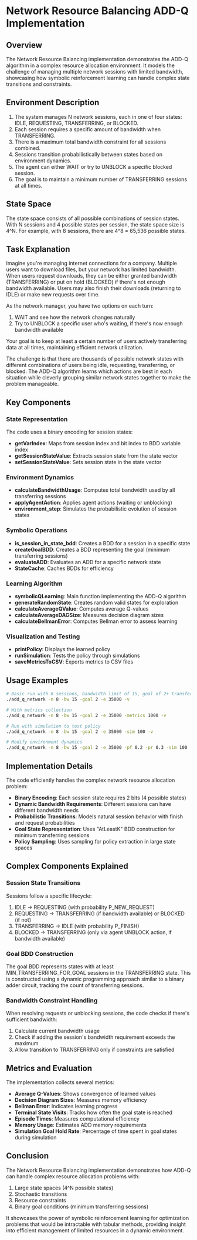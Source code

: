# Network Resource Balancing ADD-Q Implementation

## Overview

The Network Resource Balancing implementation demonstrates the ADD-Q algorithm in a complex resource allocation environment. It models the challenge of managing multiple network sessions with limited bandwidth, showcasing how symbolic reinforcement learning can handle complex state transitions and constraints.

## Environment Description

1. The system manages N network sessions, each in one of four states: IDLE, REQUESTING, TRANSFERRING, or BLOCKED.
2. Each session requires a specific amount of bandwidth when TRANSFERRING.
3. There is a maximum total bandwidth constraint for all sessions combined.
4. Sessions transition probabilistically between states based on environment dynamics.
5. The agent can either WAIT or try to UNBLOCK a specific blocked session.
6. The goal is to maintain a minimum number of TRANSFERRING sessions at all times.

## State Space

The state space consists of all possible combinations of session states. With N sessions and 4 possible states per session, the state space size is 4^N. For example, with 8 sessions, there are 4^8 = 65,536 possible states.

## Task Explanation

Imagine you're managing internet connections for a company. Multiple users want to download files, but your network has limited bandwidth. When users request downloads, they can be either granted bandwidth (TRANSFERRING) or put on hold (BLOCKED) if there's not enough bandwidth available. Users may also finish their downloads (returning to IDLE) or make new requests over time.

As the network manager, you have two options on each turn:
1. WAIT and see how the network changes naturally
2. Try to UNBLOCK a specific user who's waiting, if there's now enough bandwidth available

Your goal is to keep at least a certain number of users actively transferring data at all times, maintaining efficient network utilization.

The challenge is that there are thousands of possible network states with different combinations of users being idle, requesting, transferring, or blocked. The ADD-Q algorithm learns which actions are best in each situation while cleverly grouping similar network states together to make the problem manageable.

## Key Components

### State Representation

The code uses a binary encoding for session states:

- **getVarIndex**: Maps from session index and bit index to BDD variable index
- **getSessionStateValue**: Extracts session state from the state vector
- **setSessionStateValue**: Sets session state in the state vector

### Environment Dynamics

- **calculateBandwidthUsage**: Computes total bandwidth used by all transferring sessions
- **applyAgentAction**: Applies agent actions (waiting or unblocking)
- **environment_step**: Simulates the probabilistic evolution of session states

### Symbolic Operations

- **is_session_in_state_bdd**: Creates a BDD for a session in a specific state
- **createGoalBDD**: Creates a BDD representing the goal (minimum transferring sessions)
- **evaluateADD**: Evaluates an ADD for a specific network state
- **StateCache**: Caches BDDs for efficiency

### Learning Algorithm

- **symbolicQLearning**: Main function implementing the ADD-Q algorithm
- **generateRandomState**: Creates random valid states for exploration
- **calculateAverageQValue**: Computes average Q-values
- **calculateAverageDAGSize**: Measures decision diagram sizes
- **calculateBellmanError**: Computes Bellman error to assess learning

### Visualization and Testing

- **printPolicy**: Displays the learned policy
- **runSimulation**: Tests the policy through simulations
- **saveMetricsToCSV**: Exports metrics to CSV files

## Usage Examples

```bash
# Basic run with 8 sessions, bandwidth limit of 15, goal of 2+ transferring sessions
./add_q_network -n 8 -bw 15 -goal 2 -e 35000 -v

# With metrics collection
./add_q_network -n 8 -bw 15 -goal 2 -e 35000 -metrics 1000 -v

# Run with simulation to test policy
./add_q_network -n 8 -bw 15 -goal 2 -e 35000 -sim 100 -v

# Modify environment dynamics
./add_q_network -n 8 -bw 15 -goal 2 -e 35000 -pf 0.2 -pr 0.3 -sim 100 -v
```

## Implementation Details

The code efficiently handles the complex network resource allocation problem:

- **Binary Encoding**: Each session state requires 2 bits (4 possible states)
- **Dynamic Bandwidth Requirements**: Different sessions can have different bandwidth needs
- **Probabilistic Transitions**: Models natural session behavior with finish and request probabilities
- **Goal State Representation**: Uses "AtLeastK" BDD construction for minimum transferring sessions
- **Policy Sampling**: Uses sampling for policy extraction in large state spaces

## Complex Components Explained

### Session State Transitions

Sessions follow a specific lifecycle:
1. IDLE → REQUESTING (with probability P_NEW_REQUEST)
2. REQUESTING → TRANSFERRING (if bandwidth available) or BLOCKED (if not)
3. TRANSFERRING → IDLE (with probability P_FINISH)
4. BLOCKED → TRANSFERRING (only via agent UNBLOCK action, if bandwidth available)

### Goal BDD Construction

The goal BDD represents states with at least MIN_TRANSFERRING_FOR_GOAL sessions in the TRANSFERRING state. This is constructed using a dynamic programming approach similar to a binary adder circuit, tracking the count of transferring sessions.

### Bandwidth Constraint Handling

When resolving requests or unblocking sessions, the code checks if there's sufficient bandwidth:
1. Calculate current bandwidth usage
2. Check if adding the session's bandwidth requirement exceeds the maximum
3. Allow transition to TRANSFERRING only if constraints are satisfied

## Metrics and Evaluation

The implementation collects several metrics:

- **Average Q-Values**: Shows convergence of learned values
- **Decision Diagram Sizes**: Measures memory efficiency
- **Bellman Error**: Indicates learning progress
- **Terminal State Visits**: Tracks how often the goal state is reached
- **Episode Times**: Measures computational efficiency
- **Memory Usage**: Estimates ADD memory requirements
- **Simulation Goal Hold Rate**: Percentage of time spent in goal states during simulation

## Conclusion

The Network Resource Balancing implementation demonstrates how ADD-Q can handle complex resource allocation problems with:
1. Large state spaces (4^N possible states)
2. Stochastic transitions
3. Resource constraints
4. Binary goal conditions (minimum transferring sessions)

It showcases the power of symbolic reinforcement learning for optimization problems that would be intractable with tabular methods, providing insight into efficient management of limited resources in a dynamic environment.
